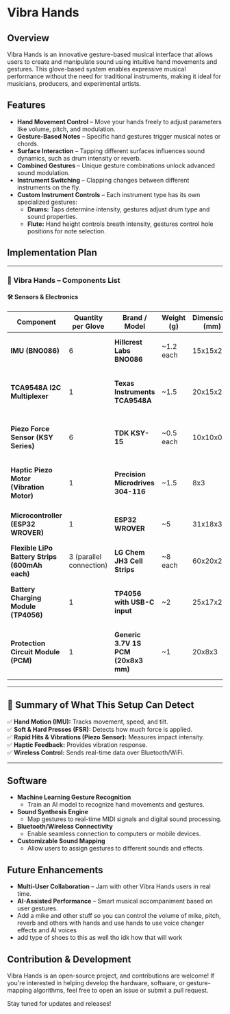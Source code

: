 # Vibra Hands

## Overview

Vibra Hands is an innovative gesture-based musical interface that allows users to create and manipulate sound using intuitive hand movements and gestures. This glove-based system enables expressive musical performance without the need for traditional instruments, making it ideal for musicians, producers, and experimental artists.

## Features

- **Hand Movement Control** – Move your hands freely to adjust parameters like volume, pitch, and modulation.
- **Gesture-Based Notes** – Specific hand gestures trigger musical notes or chords.
- **Surface Interaction** – Tapping different surfaces influences sound dynamics, such as drum intensity or reverb.
- **Combined Gestures** – Unique gesture combinations unlock advanced sound modulation.
- **Instrument Switching** – Clapping changes between different instruments on the fly.
- **Custom Instrument Controls** – Each instrument type has its own specialized gestures:
  - **Drums:** Taps determine intensity, gestures adjust drum type and sound properties.
  - **Flute:** Hand height controls breath intensity, gestures control hole positions for note selection.

## Implementation Plan

---

### 📌 Vibra Hands – Components List  

#### 🛠️ Sensors & Electronics  

  

| **Component**                                                | **Quantity per Glove**        | **Brand / Model**                       | **Weight (g)**                   | **Dimensions (mm)**                     | **Purpose**                                                                                                  |
|--------------------------------------------------------------|-------------------------------|----------------------------------------|----------------------------------|-----------------------------------------|-------------------------------------------------------------------------------------------------------------|
| **IMU (BNO086)**                                              | 6                             | **Hillcrest Labs BNO086**               | ~1.2 each                        | 15x15x2                                | Tracks hand motion, acceleration, and tilt.                                                                  |
| **TCA9548A I2C Multiplexer**                                  | 1                             | **Texas Instruments TCA9548A**         | ~1.5                              | 20x15x2                                | Manages I2C communication for 6 IMUs with a single SDA/SCL pair.                                             |
| **Piezo Force Sensor (KSY Series)**                           | 6                             | **TDK KSY-15**                          | ~0.5 each                        | 10x10x0.5                              | Measures both **pressure and vibration** on fingers and palm.                                                |
| **Haptic Piezo Motor (Vibration Motor)**                      | 1                             | **Precision Microdrives 304-116**       | ~1.5                              | 8x3                                   | Provides physical feedback for user actions on the palm.                                                     |
| **Microcontroller (ESP32 WROVER)**                                   | 1                             | **ESP32 WROVER**    | ~5                                | 31x18x3                                | Processes sensor data and sends outputs.                                                                    |
| **Flexible LiPo Battery Strips (600mAh each)**                | 3 (parallel connection)       | **LG Chem JH3 Cell Strips**             | ~8 each                          | 60x20x2                                | Provides **1800mAh** total for 3–4 hours of usage.                                                          |
| **Battery Charging Module (TP4056)**                          | 1                             | **TP4056 with USB-C input**             | ~2                                | 25x17x2                                | Safe charging for LiPo strips with **overcharge protection**.                                                |
| **Protection Circuit Module (PCM)**                           | 1                             | **Generic 3.7V 1S PCM (20x8x3 mm)**    | ~1                                | 20x8x3                                 | Prevents **over-discharge, overcurrent, and short circuits** for LiPo strips.                                |

---

## 📌 Summary of What This Setup Can Detect  
✅ **Hand Motion (IMU):** Tracks movement, speed, and tilt.  
✅ **Soft & Hard Presses (FSR):** Detects how much force is applied.  
✅ **Rapid Hits & Vibrations (Piezo Sensor):** Measures impact intensity.  
✅ **Haptic Feedback:** Provides vibration response.  
✅ **Wireless Control:** Sends real-time data over Bluetooth/WiFi.  

---
## **Software**

- **Machine Learning Gesture Recognition**
  - Train an AI model to recognize hand movements and gestures.
- **Sound Synthesis Engine**
  - Map gestures to real-time MIDI signals and digital sound processing.
- **Bluetooth/Wireless Connectivity**
  - Enable seamless connection to computers or mobile devices.
- **Customizable Sound Mapping**
  - Allow users to assign gestures to different sounds and effects.

## Future Enhancements

- **Multi-User Collaboration** – Jam with other Vibra Hands users in real time.
- **AI-Assisted Performance** – Smart musical accompaniment based on user gestures.
- Add a mike and other stuff so you can control the volume of mike, pitch, reverb and others with hands and use hands to use voice changer effects and AI voices
- add type of shoes to this as well tho idk how that will work
  
## Contribution & Development

Vibra Hands is an open-source project, and contributions are welcome! If you're interested in helping develop the hardware, software, or gesture-mapping algorithms, feel free to open an issue or submit a pull request.

Stay tuned for updates and releases!

